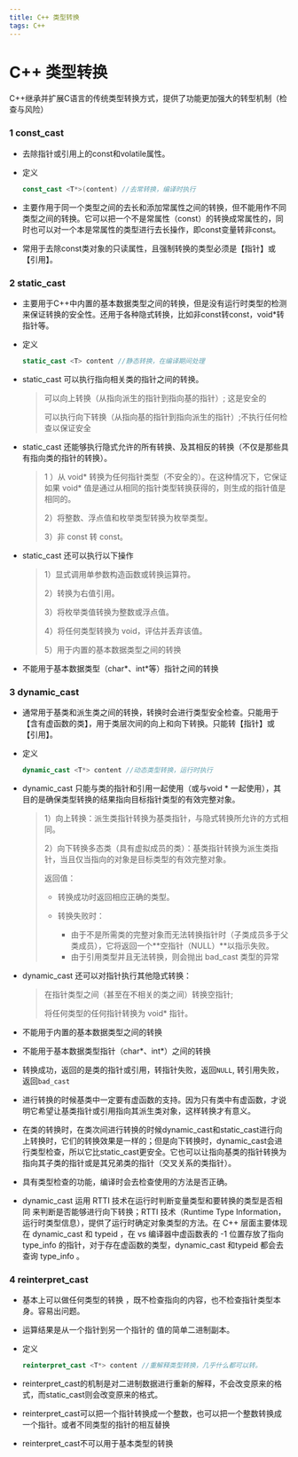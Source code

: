 ```yaml
---
title: C++ 类型转换
tags: C++
---
```



# C++ 类型转换

C++继承并扩展C语言的传统类型转换方式，提供了功能更加强大的转型机制（检查与风险）

### 1 const_cast
+ 去除指针或引用上的const和volatile属性。

+ 定义
    ```cpp
    const_cast <T*>(content) //去常转换，编译时执行
    ```

+ 主要作用于同一个类型之间的去长和添加常属性之间的转换，但不能用作不同类型之间的转换。它可以把一个不是常属性（const）的转换成常属性的，同时也可以对一个本是常属性的类型进行去长操作，即const变量转非const。

+ 常用于去除const类对象的只读属性，且强制转换的类型必须是【指针】或【引用】。

### 2  static_cast
+ 主要用于C++中内置的基本数据类型之间的转换，但是没有运行时类型的检测来保证转换的安全性。还用于各种隐式转换，比如非const转const，void*转指针等。

+ 定义
    ```cpp
    static_cast <T> content //静态转换，在编译期间处理
    ```

+ static_cast 可以执行指向相关类的指针之间的转换。
    > 可以向上转换（从指向派生的指针到指向基的指针）; 这是安全的
    > 
    > 可以执行向下转换（从指向基的指针到指向派生的指针）;不执行任何检查以保证安全

+ static_cast 还能够执行隐式允许的所有转换、及其相反的转换（不仅是那些具有指向类的指针的转换）。
    > 1 ）从 void* 转换为任何指针类型（不安全的）。在这种情况下，它保证如果 void* 值是通过从相同的指针类型转换获得的，则生成的指针值是相同的。
    > 
    > 2）将整数、浮点值和枚举类型转换为枚举类型。
    >
    > 3）非 const 转 const。

+ static_cast 还可以执行以下操作
    > 1）显式调用单参数构造函数或转换运算符。
    >
    > 2）转换为右值引用。
    >
    > 3）将枚举类值转换为整数或浮点值。
    >
    > 4）将任何类型转换为 void，评估并丢弃该值。
    >
    > 5）用于内置的基本数据类型之间的转换

+ 不能用于基本数据类型（char*、int*等）指针之间的转换

### 3 dynamic_cast

+ 通常用于基类和派生类之间的转换，转换时会进行类型安全检查。只能用于【含有虚函数的类】，用于类层次间的向上和向下转换。只能转【指针】或【引用】。

+ 定义

    ```cpp
    dynamic_cast <T*> content //动态类型转换，运行时执行
    ```

+ dynamic_cast 只能与类的指针和引用一起使用（或与void * 一起使用），其目的是确保类型转换的结果指向目标指针类型的有效完整对象。

    >1）向上转换：派生类指针转换为基类指针，与隐式转换所允许的方式相同。 
    >
    > 2）向下转换多态类（具有虚拟成员的类）：基类指针转换为派生类指针，当且仅当指向的对象是目标类型的有效完整对象。
    >
    > 返回值：
    > 
    > + 转换成功时返回相应正确的类型。
    > + 转换失败时：
    >  
    >   + 由于不是所需类的完整对象而无法转换指针时（子类成员多于父类成员），它将返回一个**空指针（NULL）**以指示失败。
    >   + 由于引用类型并且无法转换，则会抛出 bad_cast 类型的异常
    >
    >

+ dynamic_cast 还可以对指针执行其他隐式转换：

    > 在指针类型之间（甚至在不相关的类之间）转换空指针;
    > 
    > 将任何类型的任何指针转换为 void* 指针。

+ 不能用于内置的基本数据类型之间的转换

+ 不能用于基本数据类型指针（char*、int*）之间的转换

+ 转换成功，返回的是类的指针或引用，转指针失败，返回`NULL`, 转引用失败，返回`bad_cast`

+ 进行转换的时候基类中一定要有虚函数的支持。因为只有类中有虚函数，才说明它希望让基类指针或引用指向其派生类对象，这样转换才有意义。

+ 在类的转换时，在类次间进行转换的时候dynamic_cast和static_cast进行向上转换时，它们的转换效果是一样的；但是向下转换时，dynamic_cast会进行类型检查，所以它比static_cast更安全。它也可以让指向基类的指针转换为指向其子类的指针或是其兄弟类的指针（交叉关系的类指针）。

+ 具有类型检查的功能，编译时会去检查使用的方法是否正确。

+ dynamic_cast 运用 RTTI 技术在运行时判断变量类型和要转换的类型是否相同 来判断是否能够进行向下转换；RTTI 技术（Runtime Type Information，运行时类型信息），提供了运行时确定对象类型的方法。在 C++ 层面主要体现在 dynamic_cast 和 typeid ，在 vs 编译器中虚函数表的 -1 位置存放了指向 type_info 的指针，对于存在虚函数的类型，dynamic_cast 和typeid 都会去查询 type_info 。

### 4 reinterpret_cast

+ 基本上可以做任何类型的转换 ，既不检查指向的内容，也不检查指针类型本身。容易出问题。

+ 运算结果是从一个指针到另一个指针的 值的简单二进制副本。

+ 定义

    ```cpp
    reinterpret_cast <T*> content //重解释类型转换，几乎什么都可以转。
    ```

+ reinterpret_cast的机制是对二进制数据进行重新的解释，不会改变原来的格式，而static_cast则会改变原来的格式。

+ reinterpret_cast可以把一个指针转换成一个整数，也可以把一个整数转换成一个指针。或者不同类型的指针的相互替换

+ reinterpret_cast不可以用于基本类型的转换
